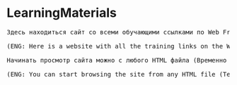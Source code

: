 # LearningMaterials
<pre>Здесь находиться сайт со всеми обучающими ссылками по Web Frontend
  
(ENG: Here is a website with all the training links on the Web Frontend)
  
Начинать просмотр сайта можно с любого HTML файла (Временно без главной страницы main.html)
  
(ENG: You can start browsing the site from any HTML file (Temporarily without the main page main.html))</pre>
